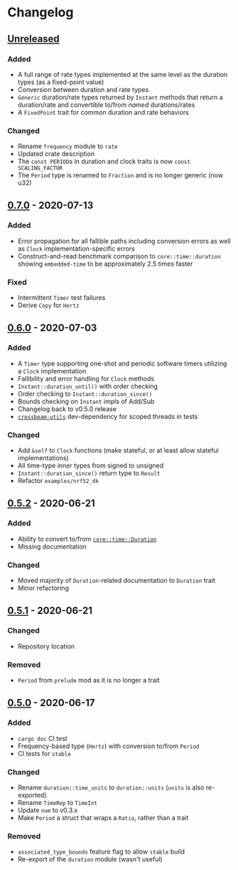 # Changelog

## [Unreleased]

### Added

- A full range of rate types implemented at the same level as the duration types (as a fixed-point value)
- Conversion between duration and rate types
- `Generic` duration/rate types returned by `Instant` methods that return a duration/rate and convertible to/from _named_ durations/rates
- A `FixedPoint` trait for common duration and rate behaviors

### Changed

- Rename `frequency` module to `rate`
- Updated crate description
- The `const PERIOD`s in duration and clock traits is now `const SCALING_FACTOR`
- The `Period` type is renamed to `Fraction` and is no longer generic (now u32)

[unreleased]: https://github.com/FluenTech/embedded-time/compare/v0.7.0...HEAD

## [0.7.0] - 2020-07-13

### Added

- Error propagation for all fallible paths including conversion errors as well as `Clock` implementation-specific errors
- Construct-and-read benchmark comparison to `core::time::duration` showing `embedded-time` to be approximately 2.5 times faster

### Fixed

- Intermittent `Timer` test failures
- Derive `Copy` for `Hertz`

[0.7.0]: https://github.com/FluenTech/embedded-time/compare/v0.6.0...v0.7.0

## [0.6.0] - 2020-07-03

### Added

- A `Timer` type supporting one-shot and periodic software timers utilizing a `Clock` implementation
- Fallibility and error handling for `Clock` methods
- `Instant::duration_until()` with order checking
- Order checking to `Instant::duration_since()`
- Bounds checking on `Instant` impls of Add/Sub
- Changelog back to v0.5.0 release
- [`crossbeam-utils`](https://crates.io/crates/crossbeam-utils) dev-dependency for scoped threads in tests

### Changed

- Add `&self` to `Clock` functions (make stateful, or at least allow stateful implementations)
- All time-type inner types from signed to unsigned
- `Instant::duration_since()` return type to `Result`
- Refactor `examples/nrf52_dk`

[0.6.0]: https://github.com/FluenTech/embedded-time/compare/v0.5.2...v0.6.0

## [0.5.2] - 2020-06-21

### Added

- Ability to convert to/from [`core::time::Duration`](https://doc.rust-lang.org/stable/core/time/struct.Duration.html)
- Missing documentation

### Changed

- Moved majority of `Duration`-related documentation to `Duration` trait
- Minor refactoring

[0.5.2]: https://github.com/FluenTech/embedded-time/compare/v0.5.1...v0.5.2


## [0.5.1] - 2020-06-21

### Changed

- Repository location

### Removed

- `Period` from `prelude` mod as it is no longer a trait

[0.5.1]: https://github.com/FluenTech/embedded-time/compare/v0.5.0...v0.5.1


## [0.5.0] - 2020-06-17

### Added

- `cargo doc` CI test
- Frequency-based type (`Hertz`) with conversion to/from `Period`
- CI tests for `stable`

### Changed

- Rename `duration::time_units` to `duration::units` (`units` is also re-exported)
- Rename `TimeRep` to `TimeInt`
- Update `num` to v0.3.x
- Make `Period` a struct that wraps a `Ratio`, rather than a trait 

### Removed

- `associated_type_bounds` feature flag to allow `stable` build
- Re-export of the `duration` module (wasn't useful)

[0.5.0]: https://github.com/FluenTech/embedded-time/compare/v0.4.0...v0.5.0
